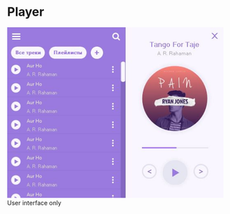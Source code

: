# Player
![alt text](https://github.com/qlulp/Player/blob/main/screenshot.JPG?raw=true)
User interface only
